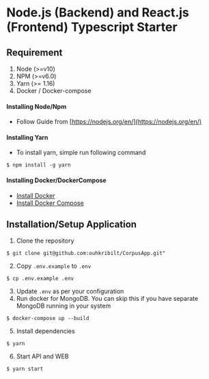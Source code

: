 # Node.js (Backend) and React.js (Frontend) Typescript Starter

## Requirement
1. Node (>=v10)
2. NPM (>=v6.0)
3. Yarn (>= 1.16)
4. Docker / Docker-compose

#### Installing Node/Npm
- Follow Guide from [https://nodejs.org/en/](https://nodejs.org/en/)

#### Installing Yarn
- To install yarn, simple run following command
```shell script
$ npm install -g yarn
```

#### Installing Docker/DockerCompose
- [Install Docker](https://docs.docker.com/install/)
- [Install Docker Compose](https://docs.docker.com/compose/install/)

## Installation/Setup Application
1. Clone the repository
```shell script
$ git clone git@github.com:ouhkribilt/CorpusApp.git"
````
2. Copy `.env.example` to `.env`
```shell script
$ cp .env.example .env
```
3. Update `.env` as per your configuration
4. Run docker for MongoDB. You can skip this if you have separate MongoDB running in your system
```shell script
$ docker-compose up --build
```
5. Install dependencies
```shell script
$ yarn
```
6. Start API and WEB
```shell script
$ yarn start
```
